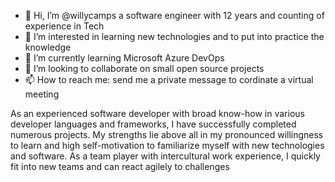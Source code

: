 - 👋 Hi, I’m @willycamps a software engineer with 12 years and counting of experience in Tech
- 👀 I’m interested in learning new technologies and to put into practice the knowledge
- 🌱 I’m currently learning Microsoft Azure DevOps
- 💞️ I’m looking to collaborate on small open source projects 
- 📫 How to reach me: send me a private message to cordinate a virtual meeting 

As an experienced software developer with broad know-how in various developer languages and frameworks, I have successfully completed numerous projects. 
My strengths lie above all in my pronounced willingness to learn and high self-motivation to familiarize myself with new technologies and software.
As a team player with intercultural work experience, I quickly fit into new teams and can react agilely to challenges

<!---
willycamps/willycamps is a ✨ special ✨ repository because its `README.md` (this file) appears on your GitHub profile.
You can click the Preview link to take a look at your changes.
--->
